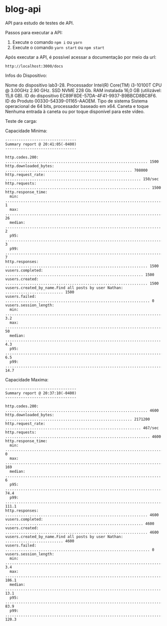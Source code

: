 # blog-api

API para estudo de testes de API.

Passos para executar a API:

1. Execute o comando `npm i` ou `yarn`
2. Execute o comando `yarn start` ou `npm start`

Após executar a API, é possível acessar a documentação por meio da url:

```
http://localhost:3000/docs
```
Infos do Dispositivo:

Nome do dispositivo	lab3-28.
Processador	Intel(R) Core(TM) i3-10100T CPU @ 3.00GHz   2.90 GHz.
SSD NVME 228 Gb.
RAM instalada	16,0 GB (utilizável: 15,8 GB).
ID do dispositivo	EC89F8DE-57DA-4F41-9937-B9BBCD8BC8F6.
ID do Produto	00330-54339-01165-AAOEM.
Tipo de sistema	Sistema operacional de 64 bits, processador baseado em x64.
Caneta e toque	Nenhuma entrada à caneta ou por toque disponível para este vídeo.


Teste de carga:

Capacidade Minima:
```console
--------------------------------
Summary report @ 20:41:05(-0400)
--------------------------------

http.codes.200: ................................................................ 1500
http.downloaded_bytes: ......................................................... 708000
http.request_rate: ............................................................. 150/sec
http.requests: ................................................................. 1500
http.response_time:
  min: ......................................................................... 1
  max: ......................................................................... 26
  median: ...................................................................... 2
  p95: ......................................................................... 3
  p99: ......................................................................... 7
http.responses: ................................................................ 1500
vusers.completed: .............................................................. 1500
vusers.created: ................................................................ 1500
vusers.created_by_name.Find all posts by user Nathan: .......................... 1500
vusers.failed: ................................................................. 0
vusers.session_length:
  min: ......................................................................... 3.2
  max: ......................................................................... 50
  median: ...................................................................... 4.3
  p95: ......................................................................... 6.5
  p99: ......................................................................... 14.7
```
Capacidade Maxima:

```console
--------------------------------
Summary report @ 20:37:10(-0400)
--------------------------------

http.codes.200: ................................................................ 4600
http.downloaded_bytes: ......................................................... 2171200
http.request_rate: ............................................................. 467/sec
http.requests: ................................................................. 4600
http.response_time:
  min: ......................................................................... 0
  max: ......................................................................... 169
  median: ...................................................................... 6
  p95: ......................................................................... 74.4
  p99: ......................................................................... 111.1
http.responses: ................................................................ 4600
vusers.completed: .............................................................. 4600
vusers.created: ................................................................ 4600
vusers.created_by_name.Find all posts by user Nathan: .......................... 4600
vusers.failed: ................................................................. 0
vusers.session_length:
  min: ......................................................................... 3.4
  max: ......................................................................... 186.1
  median: ...................................................................... 13.1
  p95: ......................................................................... 83.9
  p99: ......................................................................... 120.3
```